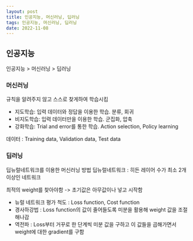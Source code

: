 ```yaml
---
layout: post
title: 인공지능, 머신러닝, 딥러닝
tags: 인공지능, 머신러닝, 딥러닝
date: 2022-11-08 
---
```


## 인공지능

인공지능 > 머신러닝 > 딥러닝

### 머신러닝 
규칙을 알려주지 않고 스스로 찾게하여 학습시킴
- 지도학습: 입력 데이터와 정답을 이용한 학습. 분류, 회귀
- 비지도학습: 입력 데이터만을 이용한 학습. 군집화, 압축
- 강화학습: Trial and error를 통한 학습. Action selection, Policy learning

데이터 : Training data, Validation data, Test data

### 딥러닝
딥뉴럴네트워크를 이용한 머신러닝 방법
딥뉴럴네트워크 : 히든 레이어 수가 최소 2개 이상인 네트워크

최적의 weight를 찾아야함
-> 초기값은 아무값이나 넣고 시작함

- 뉴럴 네트워크 평가 척도 : Loss function, Cost function
- 경사하강법 : Loss function의 값이 줄어들도록 미분을 활용해 weight 값을 조절해나감
- 역전파 : Loss부터 거꾸로 한 단계씩 미분 값을 구하고 이 값들을 곱해가면서 weight에 대한 gradient를 구함 
